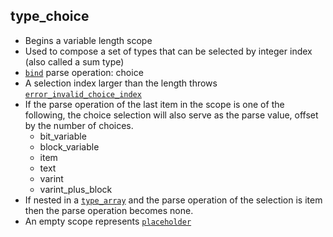 ## type_choice

- Begins a variable length scope
- Used to compose a set of types that can be selected by integer index (also called a sum type)
- [`bind`](bind.md) parse operation: choice
- A selection index larger than the length throws [`error_invalid_choice_index`](error_invalid_choice_index.md)
- If the parse operation of the last item in the scope is one of the following, the choice selection will also serve as the parse value, offset by the number of choices.
  - bit_variable
  - block_variable
  - item
  - text
  - varint
  - varint_plus_block
- If nested in a [`type_array`](type_array.md) and the parse operation of the selection is item then the parse operation becomes none.
- An empty scope represents [`placeholder`](placeholder.md)